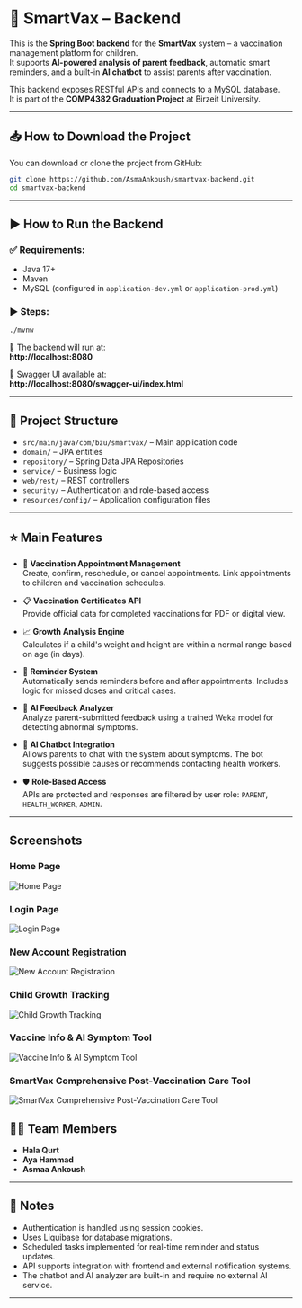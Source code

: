 
# 💉 SmartVax – Backend

This is the **Spring Boot backend** for the **SmartVax** system – a vaccination management platform for children.  
It supports **AI-powered analysis of parent feedback**, automatic smart reminders, and a built-in **AI chatbot** to assist parents after vaccination.

This backend exposes RESTful APIs and connects to a MySQL database.  
It is part of the **COMP4382 Graduation Project** at Birzeit University.

---

## 📥 How to Download the Project

You can download or clone the project from GitHub:

```bash
git clone https://github.com/AsmaAnkoush/smartvax-backend.git
cd smartvax-backend
```

---

## ▶️ How to Run the Backend

### ✅ Requirements:
- Java 17+
- Maven
- MySQL (configured in `application-dev.yml` or `application-prod.yml`)

### ▶️ Steps:

```bash
./mvnw
```

🔗 The backend will run at:  
**http://localhost:8080**

📄 Swagger UI available at:  
**http://localhost:8080/swagger-ui/index.html**

---

## 📁 Project Structure

- `src/main/java/com/bzu/smartvax/` – Main application code  
- `domain/` – JPA entities  
- `repository/` – Spring Data JPA Repositories  
- `service/` – Business logic  
- `web/rest/` – REST controllers  
- `security/` – Authentication and role-based access  
- `resources/config/` – Application configuration files  

---

## ⭐ Main Features

- 📅 **Vaccination Appointment Management**  
  Create, confirm, reschedule, or cancel appointments. Link appointments to children and vaccination schedules.

- 📋 **Vaccination Certificates API**  
  Provide official data for completed vaccinations for PDF or digital view.

- 📈 **Growth Analysis Engine**  
  Calculates if a child's weight and height are within a normal range based on age (in days).

- 🔔 **Reminder System**  
  Automatically sends reminders before and after appointments. Includes logic for missed doses and critical cases.

- 🤖 **AI Feedback Analyzer**  
  Analyze parent-submitted feedback using a trained Weka model for detecting abnormal symptoms.

- 💬 **AI Chatbot Integration**  
  Allows parents to chat with the system about symptoms. The bot suggests possible causes or recommends contacting health workers.

- 🛡️ **Role-Based Access**  
  APIs are protected and responses are filtered by user role: `PARENT`, `HEALTH_WORKER`, `ADMIN`.

---

## Screenshots

### Home Page
![Home Page](screenshots/HomePageScreen.png)

### Login Page
![Login Page](screenshots/lofginPage.png)

### New Account Registration
![New Account Registration](screenshots/NewAccountRegistrationScreen.png)

### Child Growth Tracking
![Child Growth Tracking](screenshots/ChildGrowthTrackingScreen.png)

### Vaccine Info & AI Symptom Tool
![Vaccine Info & AI Symptom Tool](screenshots/VaccineInfo&AISymptomToolScreen.png)

### SmartVax Comprehensive Post-Vaccination Care Tool
![SmartVax Comprehensive Post-Vaccination Care Tool](screenshots/SmartVaxComprehensivePost-VaccinationCareTool.png)


## 👩‍💻 Team Members

- **Hala Qurt** 
- **Aya Hammad** 
- **Asmaa Ankoush** 

---

## 📝 Notes

- Authentication is handled using session cookies.  
- Uses Liquibase for database migrations.  
- Scheduled tasks implemented for real-time reminder and status updates.  
- API supports integration with frontend and external notification systems.  
- The chatbot and AI analyzer are built-in and require no external AI service.

---
